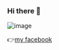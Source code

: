 ### Hi there 👋
![image](https://media.tenor.com/images/334cf1e2aa89a90a274f5a4040d1a6ec/tenor.gif)

👉[my facebook](https://www.facebook.com/ahmed2.atef)

<!--
**ahmedatef1610/ahmedatef1610** is a ✨ _special_ ✨ repository because its `README.md` (this file) appears on your GitHub profile.

Here are some ideas to get you started:

- 🔭 I’m currently working on ...
- 🌱 I’m currently learning ...
- 👯 I’m looking to collaborate on ...
- 🤔 I’m looking for help with ...
- 💬 Ask me about ...
- 📫 How to reach me: ...
- 😄 Pronouns: ...
- ⚡ Fun fact: ...
-->
